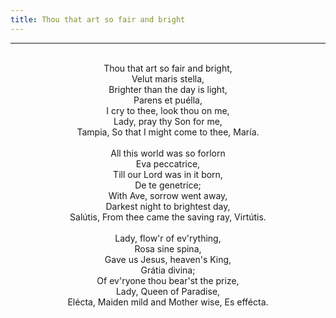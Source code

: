 ```yaml
---
title: Thou that art so fair and bright
---
```


---
<center>
<br/>
Thou that art so fair and bright,<br/>
Velut maris stella,<br/>
Brighter than the day is light,<br/>
Parens et puélla,<br/>
I cry to thee, look thou on me,<br/>
Lady, pray thy Son for me,<br/>
Tampia, So that I might come to thee, María. <br/>
<br/>
All this world was so forlorn<br/>
Eva peccatrice,<br/>
Till our Lord was in it born,<br/>
De te genetríce;<br/>
With Ave, sorrow went away,<br/>
Darkest night to brightest day,<br/>
Salútis, From thee came the saving ray, Virtútis. <br/>
<br/>
Lady, flow'r of ev'rything,<br/>
Rosa sine spina,<br/>
Gave us Jesus, heaven's King,<br/>
Grátia divina;<br/>
Of ev'ryone thou bear'st the prize,<br/>
Lady, Queen of Paradise,<br/>
Elécta, Maiden mild and Mother wise, Es effécta. <br/>

</center>